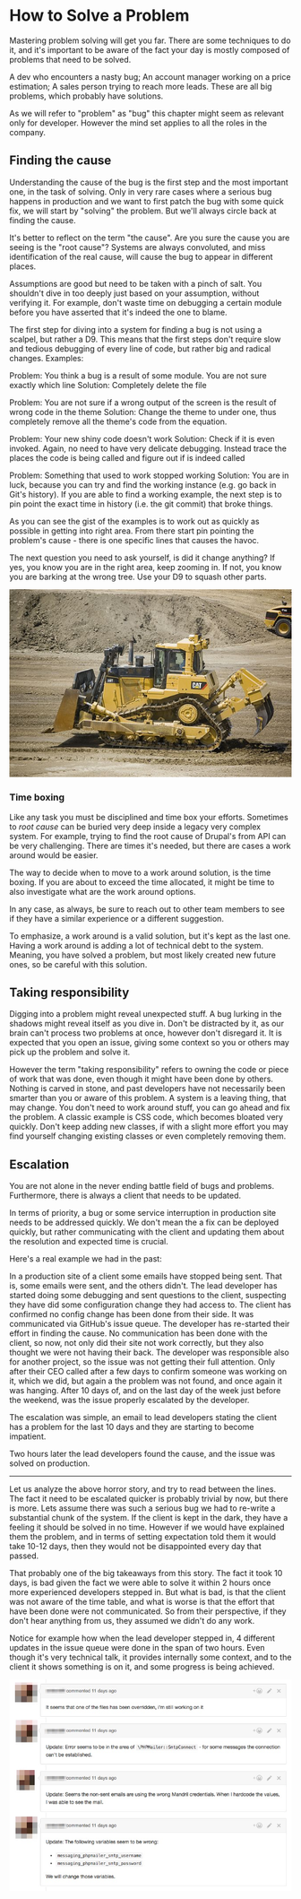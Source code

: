 # How to Solve a Problem

Mastering problem solving will get you far. There are some techniques to do it, and it's important to be aware of the fact your day is mostly composed of problems that need to be solved.

A dev who encounters a nasty bug; An account manager working on a price estimation; A sales person trying to reach more leads. These are all big problems, which probably have solutions.

As we will refer to "problem" as "bug" this chapter might seem as relevant only for developer. However the mind set applies to all the roles in the company.

## Finding the cause

Understanding the cause of the bug is the first step and the most important one, in the task of solving. Only in very rare cases where a serious bug happens in production and we want to first patch the bug with some quick fix, we will start by "solving" the problem. But we'll always circle back at finding the cause.

It's better to reflect on the term "the cause". Are you sure the cause you are seeing is the "root cause"?
Systems are always convoluted, and miss identification of the real cause, will cause the bug to appear in different places.

Assumptions are good but need to be taken with a pinch of salt. You shouldn't dive in too deeply just based on your assumption, without verifying it. For example, don't waste time on debugging a certain module before you have asserted that it's indeed the one to blame.

The first step for diving into a system for finding a bug is not using a scalpel, but rather a D9. This means that the first steps don't require slow and tedious debugging of every line of code, but rather big and radical changes. Examples:

Problem: You think a bug is a result of some module. You are not sure exactly which line
Solution: Completely delete the file

Problem: You are not sure if a wrong output of the screen is the result of wrong code in the theme
Solution: Change the theme to under one, thus completely remove all the theme's code from the equation.

Problem: Your new shiny code doesn't work
Solution: Check if it is even invoked. Again, no need to have very delicate debugging. Instead trace the places the code is being called and figure out if is indeed called

Problem: Something that used to work stopped working
Solution: You are in luck, because you can try and find the working instance (e.g. go back in Git's history). If you are able to find a working example, the next step is to pin point the exact time in history (i.e. the git commit) that broke things.

As you can see the gist of the examples is to work out as quickly as possible in getting into right area. From there start pin pointing the problem's cause - there is one specific lines that causes the havoc.

The next question you need to ask yourself, is did it change anything?
If yes, you know you are in the right area, keep zooming in.
If not, you know you are barking at the wrong tree. Use your D9 to squash other parts.

![Caterpillar D9](images/solving_problem/image1.jpg)

### Time boxing

Like any task you must be disciplined and time box your efforts. Sometimes to _root cause_ can be buried
very deep inside a legacy very complex system. For example, trying to find the root cause of Drupal's from API
can be very challenging. There are times it's needed, but there are cases a work around would be easier.

The way to decide when to move to a work around solution, is the time boxing. If you are about to exceed the time allocated, it might be time to also investigate what are the work around options.

In any case, as always, be sure to reach out to other team members to see if they have a similar experience or a different suggestion.

To emphasize, a work around is a valid solution, but it's kept as the last one. Having a work around is adding a lot of technical debt to the system. Meaning, you have solved a problem, but most likely created new future ones, so be careful with this solution.

## Taking responsibility

Digging into a problem might reveal unexpected stuff. A bug lurking in the shadows might reveal itself as you dive in.
Don't be distracted by it, as our brain can't process two problems at once, however don't disregard it. It is expected that you open an issue, giving some context so you or others may pick up the problem and solve it.

However the term "taking responsibility" refers to owning the code or piece of work that was done, even though it might have been done by others. Nothing is carved in stone, and past developers have not necessarily been smarter than you or aware of this problem.
A system is a leaving thing, that may change. You don't need to work around stuff, you can go ahead and fix the problem. A classic example is CSS code, which becomes bloated very quickly. Don't keep adding new classes, if with a slight more effort you may find yourself changing existing classes or even completely removing them.

## Escalation

You are not alone in the never ending battle field of bugs and problems. Furthermore, there is always a client  that needs to be updated.

In terms of priority, a bug or some service interruption in production site needs to be addressed quickly. We don't mean the a fix can be deployed quickly, but rather communicating with the client and updating them about the resolution and expected time is crucial.

Here's a real example we had in the past:

In a production site of a client some emails have stopped being sent. That is, some emails were sent, and the others didn't.
The lead developer has started doing some debugging and sent questions to the client, suspecting they have did some configuration change they had access to.
The client has confirmed no config change has been done from their side. It was communicated via GitHub's issue queue.
The developer has re-started their effort in finding the cause. No communication has been done with the client, so now, not only did their site not work correctly, but they also thought we were not having their back.
The developer was responsible also for another project, so the issue was not getting their full attention.
Only after their CEO called after a few days to confirm someone was working on it, which we did, but again a the problem was not found, and once again it was hanging.
After 10 days of, and on the last day of the week just before the weekend, was the issue properly escalated by the developer.

The escalation was simple, an email to lead developers stating the client has a problem for the last 10 days and they are starting to become impatient.

Two hours later the lead developers found the cause, and the issue was solved on production.

---

Let us analyze the above horror story, and try to read between the lines. The fact it need to be escalated quicker is probably trivial by now, but there is more. Lets assume there was such a serious bug we had to re-write a substantial chunk of the system. If the client is kept in the dark, they have a feeling it should be solved in no time. However if we would have explained them the problem, and in terms of setting expectation told them it would take 10-12 days, then they would not be disappointed every day that passed.

That probably one of the big takeaways from this story. The fact it took 10 days, is bad given the fact we were able to solve it within 2 hours once more experienced developers stepped in. But what is bad, is that the client was not aware of the time table, and what is worse is that the effort that have been done were not communicated. So from their perspective, if they don't hear anything from us, they assumed we didn't do any work.

Notice for example how when the lead developer stepped in, 4 different updates in the issue queue were done in the span of two hours. Even though it's very technical talk, it provides internally some context, and to the client it shows something is on it, and some progress is being achieved.

![Constantly updating all the stakeholders](images/solving_problem/image2.jpg)
